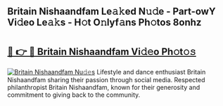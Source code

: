 ## Britain Nishaandfam Le𝚊𝚔ed N𝚞𝚍e - Part-owY Vi𝚍eo Le𝚊𝚔s - H𝚘t O𝚗lyf𝚊ns Ph𝚘tos 8onhz

# <h2><a href="http://hfabuy.feru.top/?c=Britain+Nishaandfam">🔗 👉 🔴 Britain Nishaandfam Vi𝚍𝚎o Ph𝚘t𝚘𝚜</a></h2>

[![Britain Nishaandfam Nu𝚍𝚎s](https://i.imgur.com/0TWrTi3.gif)](http://hfabuy.feru.top/?c=Britain+Nishaandfam)
Lifestyle and dance enthusiast Britain Nishaandfam sharing their passion through social media. Respected philanthropist Britain Nishaandfam, known for their generosity and commitment to giving back to the community. 
